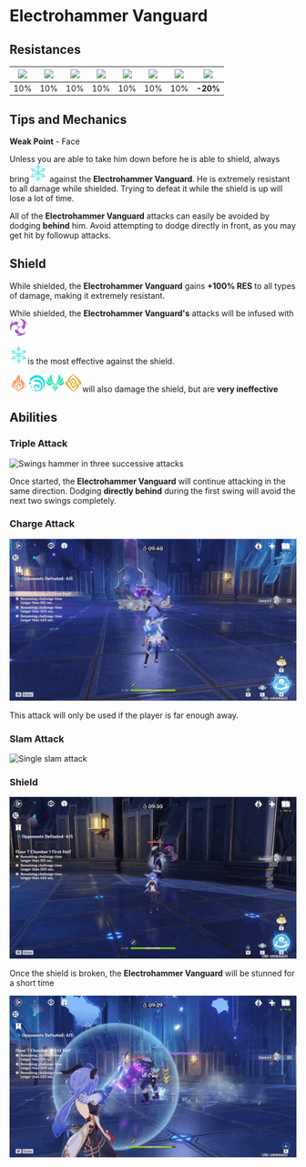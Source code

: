 # Electrohammer Vanguard



## Resistances

| ​​![](https://firebasestorage.googleapis.com/v0/b/gitbook-28427.appspot.com/o/assets%2F-MVAGyyACcSzyzfmgy7f%2Fsync%2F485abc41b72e4fb75fd6cf1b2c21d83a5da9a05c.png?generation=1615182625871961&alt=media) | ​​![](https://firebasestorage.googleapis.com/v0/b/gitbook-28427.appspot.com/o/assets%2F-MVAGyyACcSzyzfmgy7f%2Fsync%2F1a9d730812988c6cd8678f117630d179f689cee0.png?generation=1615182626544397&alt=media) | ​​![](https://firebasestorage.googleapis.com/v0/b/gitbook-28427.appspot.com/o/assets%2F-MVAGyyACcSzyzfmgy7f%2Fsync%2Fe0472b52c548a7162a648c191cad9b7bbdf4498b.png?generation=1615182626170812&alt=media) | ​​![](https://firebasestorage.googleapis.com/v0/b/gitbook-28427.appspot.com/o/assets%2F-MVAGyyACcSzyzfmgy7f%2Fsync%2Fa8efded210241d0c6764e2819b9c750deff8a6d4.png?generation=1615182626278065&alt=media) | ​​![](https://firebasestorage.googleapis.com/v0/b/gitbook-28427.appspot.com/o/assets%2F-MVAGyyACcSzyzfmgy7f%2Fsync%2F68e4777d7c38eb974be29d8260b1f52709a44a26.png?generation=1615182625284983&alt=media) | ​​![](https://firebasestorage.googleapis.com/v0/b/gitbook-28427.appspot.com/o/assets%2F-MVAGyyACcSzyzfmgy7f%2Fsync%2Fcb0b6d83e3899b9d4310fb78ce58ccad28b8c839.png?generation=1615182626007947&alt=media) | ​​![](https://firebasestorage.googleapis.com/v0/b/gitbook-28427.appspot.com/o/assets%2F-MVAGyyACcSzyzfmgy7f%2Fsync%2F347363c813f76f26b0c6c74df49012812f9fe690.png?generation=1615182625760905&alt=media) | ​​![](https://firebasestorage.googleapis.com/v0/b/gitbook-28427.appspot.com/o/assets%2F-MVAGyyACcSzyzfmgy7f%2Fsync%2F7db8ec0e8a47656e2367909ab5d65aa19effb930.png?generation=1615182626144273&alt=media) |
| :---: | :---: | :---: | :---: | :---: | :---: | :---: | :---: |
| 10% | 10% | 10% | 10% | 10% | 10% | 10% | **-20%** |

## Tips and Mechanics

**Weak Point** - Face

Unless you are able to take him down before he is able to shield, always bring![](../../.gitbook/assets/cryo_small.png) against the **Electrohammer Vanguard**. He is extremely resistant to all damage while shielded. Trying to defeat it while the shield is up will lose a lot of time.

All of the **Electrohammer Vanguard** attacks can easily be avoided by dodging **behind** him. Avoid attempting to dodge directly in front, as you may get hit by followup attacks.

## Shield

While shielded, the **Electrohammer Vanguard** gains **+100% RES** to all types of damage, making it extremely resistant.

While shielded, the **Electrohammer Vanguard's** attacks will be infused with ![](../../.gitbook/assets/electro_small.png)

![](../../.gitbook/assets/cryo_small.png)is the most effective against the shield.

![](../../.gitbook/assets/pyro_small.png)![](../../.gitbook/assets/hydro_small.png)![](../../.gitbook/assets/anemo_small.png)![](../../.gitbook/assets/geo_small.png)will also damage the shield, but are **very ineffective**

## Abilities

### Triple Attack

![Swings hammer in three successive attacks](../../.gitbook/assets/electrohammer_triple_attack.gif)

Once started, the **Electrohammer Vanguard** will continue attacking in the same direction. Dodging **directly behind** during the first swing will avoid the next two swings completely.

### Charge Attack

![Charges at the player and follows up with a slam](../../.gitbook/assets/electrohammer_charge.gif)

This attack will only be used if the player is far enough away.

### Slam Attack

![Single slam attack](../../.gitbook/assets/electrohammer_slam.gif)

### Shield

![Creates a shield that increases resistances and infuses attacks](../../.gitbook/assets/electrohammer_infuse.gif)

Once the shield is broken, the **Electrohammer Vanguard** will be stunned for a short time

![](../../.gitbook/assets/electrohammer_break.gif)


